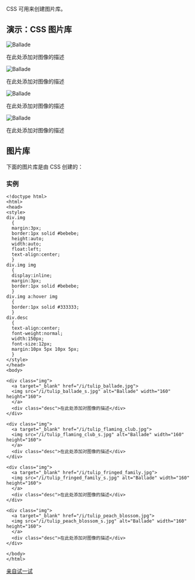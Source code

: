 CSS 可用来创建图片库。

## 演示：CSS 图片库

![Ballade](http://www.w3school.com.cn/i/tulip_ballade_s.jpg)

在此处添加对图像的描述

![Ballade](http://www.w3school.com.cn/i/tulip_flaming_club_s.jpg)

在此处添加对图像的描述

![Ballade](http://www.w3school.com.cn/i/tulip_fringed_family_s.jpg)

在此处添加对图像的描述

![Ballade](http://www.w3school.com.cn/i/tulip_peach_blossom_s.jpg)

在此处添加对图像的描述

## 图片库

下面的图片库是由 CSS 创建的：

### 实例

```
<!doctype html>
<html>
<head>
<style>
div.img
  {
  margin:3px;
  border:1px solid #bebebe;
  height:auto;
  width:auto;
  float:left;
  text-align:center;
  }
div.img img
  {
  display:inline;
  margin:3px;
  border:1px solid #bebebe;
  }
div.img a:hover img
  {
  border:1px solid #333333;
  }
div.desc
  {
  text-align:center;
  font-weight:normal;
  width:150px;
  font-size:12px;
  margin:10px 5px 10px 5px;
  }
</style>
</head>
<body>

<div class="img">
  <a target="_blank" href="/i/tulip_ballade.jpg">
  <img src="/i/tulip_ballade_s.jpg" alt="Ballade" width="160" height="160">
  </a>
  <div class="desc">在此处添加对图像的描述</div>
</div>

<div class="img">
  <a target="_blank" href="/i/tulip_flaming_club.jpg">
  <img src="/i/tulip_flaming_club_s.jpg" alt="Ballade" width="160" height="160">
  </a>
  <div class="desc">在此处添加对图像的描述</div>
</div>

<div class="img">
  <a target="_blank" href="/i/tulip_fringed_family.jpg">
  <img src="/i/tulip_fringed_family_s.jpg" alt="Ballade" width="160" height="160">
  </a>
  <div class="desc">在此处添加对图像的描述</div>
</div>

<div class="img">
  <a target="_blank" href="/i/tulip_peach_blossom.jpg">
  <img src="/i/tulip_peach_blossom_s.jpg" alt="Ballade" width="160" height="160">
  </a>
  <div class="desc">在此处添加对图像的描述</div>
</div>

</body>
</html>

```

[亲自试一试](http://www.w3school.com.cn/tiy/t.asp?f=css_image_gallery)